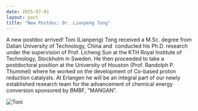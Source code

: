 ```yaml
---
date: 2015-07-01
layout: post
title: "New Postdoc: Dr. Lianpeng Tong"
---
```


A new postdoc arrived! 
Toni (Lianpeng) Tong received a M.Sc. degree from Dalian University of Technology, China and  conducted his Ph.D. research under the supervision of Prof. Licheng Sun at the KTH Royal   Institute of Technology, Stockholm in Sweden. 
He then proceeded to take a postdoctoral position at the University of Houston (Prof. Randolph P. Thummel) where he worked on the development of Co-based proton reduction catalysts. 
At Erlangen he will be an integral part of our newly established research team for the advancement of chemical energy conversion sponsored by BMBF, "MANGAN". 


![Toni](img/Toni_News.jpg)